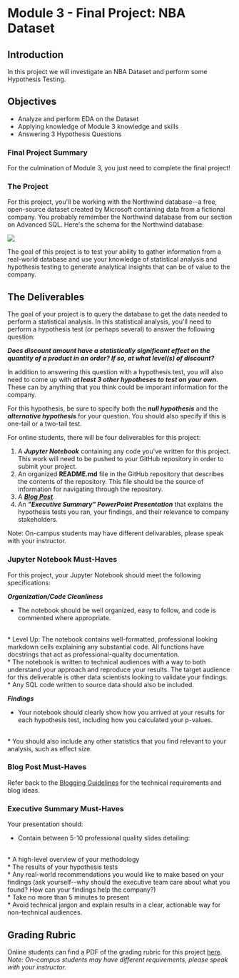 
# Module 3 -  Final Project: NBA Dataset

## Introduction

In this project we will investigate an NBA Dataset and perform some Hypothesis Testing.

## Objectives

* Analyze and perform EDA on the Dataset
* Applying knowledge of Module 3 knowledge and skills
* Answering 3 Hypothesis Questions

### Final Project Summary

For the culmination of Module 3, you just need to complete the final project!

### The Project

For this project, you'll be working with the Northwind database--a free, open-source dataset created by Microsoft containing data from a fictional company. You probably remember the Northwind database from our section on Advanced SQL. Here's the schema for the Northwind database:

<img src='https://raw.githubusercontent.com/learn-co-curriculum/dsc-mod-3-project/master/Northwind_ERD_updated.png'>

The goal of this project is to test your ability to gather information from a real-world database and use your knowledge of statistical analysis and hypothesis testing to generate analytical insights that can be of value to the company.

## The Deliverables

The goal of your project is to query the database to get the data needed to perform a statistical analysis.  In this statistical analysis, you'll need to perform a hypothesis test (or perhaps several) to answer the following question:

**_Does discount amount have a statistically significant effect on the quantity of a product in an order? If so, at what level(s) of discount?_**

In addition to answering this question with a hypothesis test, you will also need to come up with **_at least 3 other hypotheses to test on your own_**.  These can by anything that you think could be imporant information for the company.

For this hypothesis, be sure to specify both the **_null hypothesis_** and the **_alternative hypothesis_** for your question.  You should also specify if this is one-tail or a two-tail test.

For online students, there will be four deliverables for this project:

1. A **_Jupyter Notebook_** containing any code you've written for this project. This work will need to be pushed to your GitHub repository in order to submit your project.
2. An organized **README.md** file in the GitHub repository that describes the contents of the repository. This file should be the source of information for navigating through the repository.
3. A **_[Blog Post](https://github.com/learn-co-curriculum/dsc-welcome-blogging)_**.
4. An **_"Executive Summary" PowerPoint Presentation_** that explains the hypothesis tests you ran, your findings, and their relevance to company stakeholders.  

Note: On-campus students may have different delivarables, please speak with your instructor. 

### Jupyter Notebook Must-Haves

For this project, your Jupyter Notebook should meet the following specifications:

**_Organization/Code Cleanliness_**

* The notebook should be well organized, easy to follow, and code is commented where appropriate.  
<br>  
    * Level Up: The notebook contains well-formatted, professional looking markdown cells explaining any substantial code. All functions have docstrings that act as professional-quality documentation.  
<br>      
* The notebook is written to technical audiences with a way to both understand your approach and reproduce your results. The target audience for this deliverable is other data scientists looking to validate your findings.  
<br>    
* Any SQL code written to source data should also be included.  

**_Findings_**

* Your notebook should clearly show how you arrived at your results for each hypothesis test, including how you calculated your p-values.   
<br>
* You should also include any other statistics that you find relevant to your analysis, such as effect size.

### Blog Post Must-Haves

Refer back to the [Blogging Guidelines](https://github.com/learn-co-curriculum/dsc-welcome-blogging) for the technical requirements and blog ideas.


### Executive Summary Must-Haves

Your presentation should:

* Contain between 5-10 professional quality slides detailing:
<br>  
    * A high-level overview of your methodology  
    <br>  
    * The results of your hypothesis tests  
    <br>  
    * Any real-world recommendations you would like to make based on your findings (ask yourself--why should the executive team care about what you found? How can your findings help the company?)  
    <br>  
* Take no more than 5 minutes to present  
<br>  
* Avoid technical jargon and explain results in a clear, actionable way for non-technical audiences.  

## Grading Rubric 

Online students can find a PDF of the grading rubric for this project [here](https://github.com/learn-co-curriculum/dsc-mod-3-project/blob/master/module3_project_rubric.pdf). _Note: On-campus students may have different requirements, please speak with your instructor._
